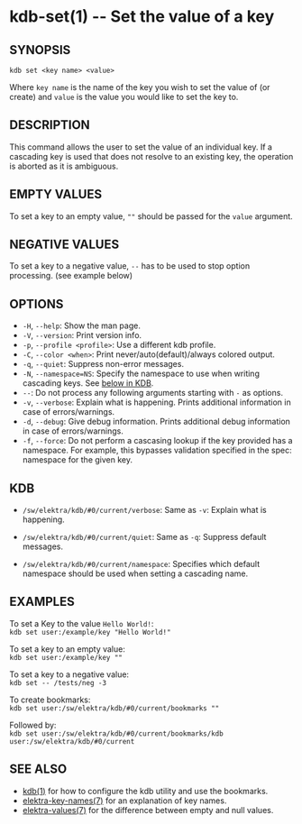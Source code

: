 # kdb-set(1) -- Set the value of a key

## SYNOPSIS

`kdb set <key name> <value>`

Where `key name` is the name of the key you wish to set the value of (or create) and `value` is the value you would like to set the key to.

## DESCRIPTION

This command allows the user to set the value of an individual key.
If a cascading key is used that does not resolve to an existing key, the operation is aborted as it is ambiguous.

## EMPTY VALUES

To set a key to an empty value, `""` should be passed for the `value` argument.

## NEGATIVE VALUES

To set a key to a negative value, `--` has to be used to stop option processing. (see example below)

## OPTIONS

- `-H`, `--help`:
  Show the man page.
- `-V`, `--version`:
  Print version info.
- `-p`, `--profile <profile>`:
  Use a different kdb profile.
- `-C`, `--color <when>`:
  Print never/auto(default)/always colored output.
- `-q`, `--quiet`:
  Suppress non-error messages.
- `-N`, `--namespace=NS`:
  Specify the namespace to use when writing cascading keys.
  See [below in KDB](#KDB).
- `--`:
  Do not process any following arguments starting with `-` as options.
- `-v`, `--verbose`:
  Explain what is happening. Prints additional information in case of errors/warnings.
- `-d`, `--debug`:
  Give debug information. Prints additional debug information in case of errors/warnings.
- `-f`, `--force`:
  Do not perform a cascasing lookup if the key provided has a namespace. For example, this bypasses validation specified in the spec: namespace for the given key.

## KDB

- `/sw/elektra/kdb/#0/current/verbose`:
  Same as `-v`: Explain what is happening.

- `/sw/elektra/kdb/#0/current/quiet`:
  Same as `-q`: Suppress default messages.

- `/sw/elektra/kdb/#0/current/namespace`:
  Specifies which default namespace should be used when setting a cascading name.

## EXAMPLES

To set a Key to the value `Hello World!`:<br>
`kdb set user:/example/key "Hello World!"`

To set a key to an empty value:<br>
`kdb set user:/example/key ""`

To set a key to a negative value:<br>
`kdb set -- /tests/neg -3`

To create bookmarks:<br>
`kdb set user:/sw/elektra/kdb/#0/current/bookmarks ""`

Followed by:<br>
`kdb set user:/sw/elektra/kdb/#0/current/bookmarks/kdb user:/sw/elektra/kdb/#0/current`

## SEE ALSO

- [kdb(1)](kdb.md) for how to configure the kdb utility and use the bookmarks.
- [elektra-key-names(7)](elektra-key-names.md) for an explanation of key names.
- [elektra-values(7)](elektra-values.md) for the difference between empty and null values.
